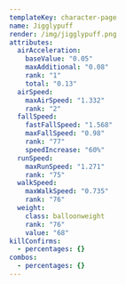 ```yaml
---
templateKey: character-page
name: Jigglypuff
render: /img/jigglypuff.png
attributes:
  airAcceleration:
    baseValue: "0.05"
    maxAdditional: "0.08"
    rank: "1"
    total: "0.13"
  airSpeed:
    maxAirSpeed: "1.332"
    rank: "2"
  fallSpeed:
    fastFallSpeed: "1.568"
    maxFallSpeed: "0.98"
    rank: "77"
    speedIncrease: "60%"
  runSpeed:
    maxRunSpeed: "1.271"
    rank: "75"
  walkSpeed:
    maxWalkSpeed: "0.735"
    rank: "76"
  weight:
    class: balloonweight
    rank: "76"
    value: "68"
killConfirms:
  - percentages: {}
combos:
  - percentages: {}
---
```

